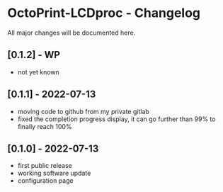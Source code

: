 # OctoPrint-LCDproc - Changelog

All major changes will be documented here.

## [0.1.2] - WP
- not yet known

## [0.1.1] - 2022-07-13
- moving code to github from my private gitlab
- fixed the completion progress display, it can go further than 99% to finally reach 100%

## [0.1.0] - 2022-07-13
- first public release
- working software update
- configuration page
